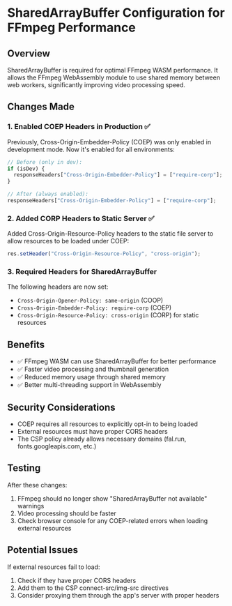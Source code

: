 # SharedArrayBuffer Configuration for FFmpeg Performance

## Overview
SharedArrayBuffer is required for optimal FFmpeg WASM performance. It allows the FFmpeg WebAssembly module to use shared memory between web workers, significantly improving video processing speed.

## Changes Made

### 1. **Enabled COEP Headers in Production** ✅
Previously, Cross-Origin-Embedder-Policy (COEP) was only enabled in development mode. Now it's enabled for all environments:

```javascript
// Before (only in dev):
if (isDev) {
  responseHeaders["Cross-Origin-Embedder-Policy"] = ["require-corp"];
}

// After (always enabled):
responseHeaders["Cross-Origin-Embedder-Policy"] = ["require-corp"];
```

### 2. **Added CORP Headers to Static Server** ✅
Added Cross-Origin-Resource-Policy headers to the static file server to allow resources to be loaded under COEP:

```javascript
res.setHeader("Cross-Origin-Resource-Policy", "cross-origin");
```

### 3. **Required Headers for SharedArrayBuffer**
The following headers are now set:
- `Cross-Origin-Opener-Policy: same-origin` (COOP)
- `Cross-Origin-Embedder-Policy: require-corp` (COEP)
- `Cross-Origin-Resource-Policy: cross-origin` (CORP) for static resources

## Benefits
- ✅ FFmpeg WASM can use SharedArrayBuffer for better performance
- ✅ Faster video processing and thumbnail generation
- ✅ Reduced memory usage through shared memory
- ✅ Better multi-threading support in WebAssembly

## Security Considerations
- COEP requires all resources to explicitly opt-in to being loaded
- External resources must have proper CORS headers
- The CSP policy already allows necessary domains (fal.run, fonts.googleapis.com, etc.)

## Testing
After these changes:
1. FFmpeg should no longer show "SharedArrayBuffer not available" warnings
2. Video processing should be faster
3. Check browser console for any COEP-related errors when loading external resources

## Potential Issues
If external resources fail to load:
1. Check if they have proper CORS headers
2. Add them to the CSP connect-src/img-src directives
3. Consider proxying them through the app's server with proper headers
